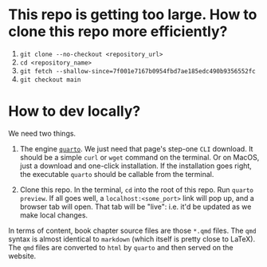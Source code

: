# This repo is getting too large. How to clone this repo more efficiently? 
1. `git clone --no-checkout <repository_url>`
2. `cd <repository_name>`
3. `git fetch --shallow-since=7f001e7167b0954fbd7ae185edc490b9356552fc`
4. `git checkout main`

# How to dev locally?

We need two things.

1. The engine [`quarto`](https://quarto.org/docs/get-started/). We just need that page's step-one `CLI` download. It should be a simple `curl` or `wget` command on the terminal. Or on MacOS, just a download and one-click installation. If the installation goes right, the executable `quarto` should be callable from the terminal.

2. Clone this repo. In the terminal, `cd` into the root of this repo. Run `quarto preview`. If all goes well, a `localhost:<some_port>` link will pop up, and a browser tab will open. That tab will be "live": i.e. it'd be updated as we make local changes. 

In terms of content, book chapter source files are those `*.qmd` files. The `qmd` syntax is almost identical to `markdown` (which itself is pretty close to LaTeX). The `qmd` files are converted to `html` by `quarto` and then served on the website. 
